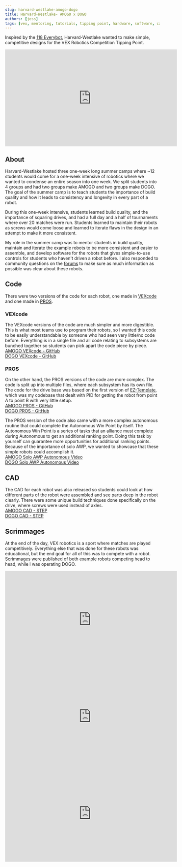 ```yaml
---
slug: harvard-westlake-amogo-dogo
title: Harvard-Westlake- AMOGO x DOGO
authors: [jess]
tags: [vex, mentoring, tutorials, tipping point, hardware, software, cad]
---
```


Inspired by the [118 Everybot](https://www.118everybot.org/), Harvard-Westlake wanted to make simple, competitive designs for the VEX Robotics Competition Tipping Point.  

<iframe width="560" height="315" src="https://www.youtube.com/embed/mmhPOVIbJWI?si=anLpK8ux69RY1DQh" title="YouTube video player" frameborder="0" allow="accelerometer; autoplay; clipboard-write; encrypted-media; gyroscope; picture-in-picture; web-share" allowfullscreen></iframe>

<!--truncate-->

## About
Harvard-Westlake hosted three one-week long summer camps where ~12 students would come for a one-week intensive of robotics where we wanted to condense an entire season into one week.  We split students into 4 groups and had two groups make AMOGO and two groups make DOGO.  The goal of the summer camp is to teach students the importance of build quality and how it leads to consistency and longevity in every part of a robot.  

During this one-week intensive, students learned build quality, and the importance of squaring drives, and had a full day and a half of tournaments where over 20 matches were run.  Students learned to maintain their robots as screws would come loose and learned to iterate flaws in the design in an attempt to make it more consistent. 

My role in the summer camp was to mentor students in build quality, maintain and iterate the example robots to be more consistent and easier to assemble, and develop software for the robots that gives simple-to-use controls for students who haven't driven a robot before. I also responded to community questions on the [forums](https://www.vexforum.com/t/harvard-westlake-robotics-amogo-x-dogo-reveal/92670) to make sure as much information as possible was clear about these robots. 

## Code

There were two versions of the code for each robot, one made in [VEXcode](https://www.vexrobotics.com/vexcode) and one made in [PROS](https://pros.cs.purdue.edu/).  

### VEXcode
The VEXcode versions of the code are much simpler and more digestible.  This is what most teams use to program their robots, so I wanted this code to be easily understandable by someone who had seen very little/no code before.  Everything is in a single file and all code relating to subsystems are bunched together so students can pick apart the code piece by piece.  
[AMOGO VEXcode - GitHub](https://github.com/Unionjackjz1/HW-AMOGO-VEXCODE/)  
[DOGO VEXcode - GitHub](https://github.com/Unionjackjz1/HW-DOGO-VEXCODE/)  

### PROS
On the other hand, the PROS versions of the code are more complex.  The code is split up into multiple files, where each subsystem has its own file.  The code for the drive base was based on the first version of [EZ-Template](https://www.roboticsisez.com/ez-template), which was my codebase that dealt with PID for getting the robot from point A to point B with very little setup.  
[AMOGO PROS - GitHub](https://github.com/Unionjackjz1/HW-AMOGO-PROS/)   
[DOGO PROS - GitHub](https://github.com/Unionjackjz1/HW-DOGO-PROS/)  

The PROS version of the code also came with a more complex autonomous routine that could complete the Autonomous Win Point by itself.  The Autonomous Win Point is a series of tasks that an alliance must complete during Autonomous to get an additional ranking point.  Doing this task by yourself can guarantee more opportunities for additional ranking points.  Because of the importance of solo AWP, we wanted to showcase that these simple robots could accomplish it.  
[AMOGO Solo AWP Autonomous Video](https://youtu.be/p1lgbKy1ZBE)  
[DOGO Solo AWP Autonomous Video](https://youtu.be/wpvR_m3cUFk)

## CAD
The CAD for each robot was also released so students could look at how different parts of the robot were assembled and see parts deep in the robot clearly.  There were some unique build techniques done specifically on the drive, where screws were used instead of axles.  
[AMOGO CAD - STEP](https://drive.google.com/file/d/1teWAX4Hb_rwtznO7sPc-pv1EVGZGrDgA/view?usp=sharing)  
[DOGO CAD - STEP](https://drive.google.com/file/d/1Y3QqJmkoS1UeejjGi8d0tq-_WFdEoL06/view?usp=sharing)  

## Scrimmages
At the end of the day, VEX robotics is a sport where matches are played competitively.  Everything else that was done for these robots was educational, but the end goal for all of this was to compete with a robot.  Scrimmages were published of both example robots competing head to head, while I was operating DOGO.
<iframe width="560" height="315" src="https://www.youtube.com/embed/yB3He_QHhds?si=IOW3jZL6EZ7wj8Cw" title="YouTube video player" frameborder="0" allow="accelerometer; autoplay; clipboard-write; encrypted-media; gyroscope; picture-in-picture; web-share" allowfullscreen></iframe>
<iframe width="560" height="315" src="https://www.youtube.com/embed/7XZg8rz2fpE?si=HI677s-tDK2tyWO3" title="YouTube video player" frameborder="0" allow="accelerometer; autoplay; clipboard-write; encrypted-media; gyroscope; picture-in-picture; web-share" allowfullscreen></iframe>
<iframe width="560" height="315" src="https://www.youtube.com/embed/NCoMXwhrikM?si=jPz_Y9EtdrjJtDcx" title="YouTube video player" frameborder="0" allow="accelerometer; autoplay; clipboard-write; encrypted-media; gyroscope; picture-in-picture; web-share" allowfullscreen></iframe>
